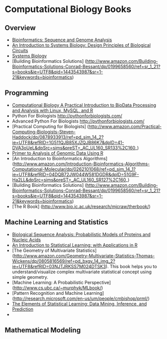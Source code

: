 # Computational Biology Books

## Overview
* [Bioinformatics: Sequence and Genome Analysis](http://www.amazon.com/Bioinformatics-Sequence-Genome-Analysis-Mount/dp/0879697121/ref=pd_sim_14_19?ie=UTF8&refRID=155ZH1GZQ7ANRMSQPC1G)
* [An Introduction to Systems Biology: Design Principles of Biological Circuits](http://www.amazon.com/Introduction-Systems-Biology-Mathematical-Computational/dp/1584886420/ref=pd_sim_14_22?ie=UTF8&refRID=06C0325WZKTDGTPMKZWH)
* [Systems Biology](http://www.amazon.com/Systems-Biology-Edda-Klipp/dp/3527318747/ref=pd_sim_14_12?ie=UTF8&refRID=03G01TR2PFCA890YWNNN)
* [Building Bioinformatics Solutions] (http://www.amazon.com/Building-Bioinformatics-Solutions-Conrad-Bessant/dp/0199658560/ref=sr_1_21?s=books&ie=UTF8&qid=1443543987&sr=1-21&keywords=bioinformatics)

## Programming

* [Computational Biology A Practical Introduction to BioData Processing and Analysis with Linux, MySQL, and R](http://www.springer.com/us/book/9783642347481)
* Python For Biologists
  http://pythonforbiologists.com/
* Advanced Python For Biologists
  http://pythonforbiologists.com/
* [Practical Computing for Biologists] (http://www.amazon.com/Practical-Computing-Biologists-Steven-Haddock/dp/0878933913/ref=pd_sim_14_2?ie=UTF8&refRID=1G511QJB85XJZQJB86K7&dpID=41-DVA3oUeL&dpSrc=sims&preST=_AC_UL160_SR133%2C160_)
* [Primer to Analysis of Genomic Data Using R](http://www.amazon.com/Primer-Analysis-Genomic-Data-Using/dp/331914474X/ref=pd_sim_14_16?ie=UTF8&refRID=12FK4N9VGWE43CTVDGH6)
* [An Introduction to Bioinformatics Algorithms] (http://www.amazon.com/Introduction-Bioinformatics-Algorithms-Computational-Molecular/dp/0262101068/ref=pd_sim_14_1?ie=UTF8&refRID=04DQB72JW044W581DGDR&dpID=51G9F-Ha2LL&dpSrc=sims&preST=_AC_UL160_SR127%2C160_)
* [Building Bioinformatics Solutions] (http://www.amazon.com/Building-Bioinformatics-Solutions-Conrad-Bessant/dp/0199658560/ref=sr_1_21?s=books&ie=UTF8&qid=1443543987&sr=1-21&keywords=bioinformatics)
* [The R Book] (http://www.bio.ic.ac.uk/research/mjcraw/therbook/)

## Machine Learning and Statistics
* [Biological Sequence Analysis: Probabilistic Models of Proteins and Nucleic Acids](http://www.amazon.com/Biological-Sequence-Analysis-Probabilistic-Proteins/dp/0521629713/ref=pd_sim_14_1?ie=UTF8&refRID=1FDCT9TRNH0C2JGEEMDB&dpID=51sn5Ohcd0L&dpSrc=sims&preST=_AC_UL160_SR113%2C160_)
* [An Introduction to Statistical Learning: with Applications in R](http://www-bcf.usc.edu/~gareth/ISL/)
* [The Geometry of Multivariate Statistics] (http://www.amazon.com/Geometry-Multivariate-Statistics-Thomas-Wickens/dp/0805816569/ref=pd_bxgy_14_img_2?ie=UTF8&refRID=03NJTJRKSS7M024DTSK3). This book helps you to understand/visualize complex multivariate statistical concept using simple geometry.  
* [Machine Learning: A Probabilistic Perspective] (http://www.cs.ubc.ca/~murphyk/MLbook/)
* [Pattern Recognition and Machine Learning] (http://research.microsoft.com/en-us/um/people/cmbishop/prml/)
* [The Elements of Statistical Learning: Data Mining, Inference, and Prediction](http://statweb.stanford.edu/~tibs/ElemStatLearn/)
* 


## Mathematical Modeling

